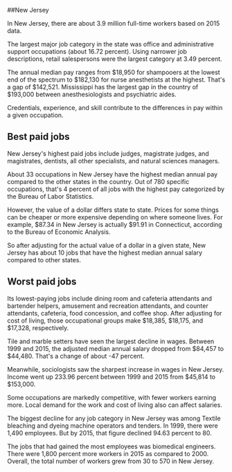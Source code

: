 

##New Jersey

In New Jersey, there are about 3.9 million full-time workers based on 2015 data.

The largest major job category in the state was <span class='occ_title_em'>office and administrative support occupations</span> (about 16.72 percent). Using narrower job descriptions, <span class='occ_title_em'>retail salespersons</span> were the largest category at 3.49 percent.
               
The annual median pay ranges from $18,950 for <span class='occ_title_em'>shampooers</span> at the lowest end of the spectrum to  $182,130 for <span class='occ_title_em'>nurse anesthetists</span> at the highest. That's a gap of $142,521. Mississippi has the largest gap in the country of $193,000 between <span class='occ_title_em'>anesthesiologists and psychiatric aides</span>.
          
Credentials, experience, and skill contribute to the differences in pay within a given occupation.

## Best paid jobs
New Jersey's highest paid jobs include <span class='occ_title_em'>judges, magistrate judges, and magistrates, dentists, all other specialists</span>, and <span class='occ_title_em'>natural sciences managers</span>.
               
About 33 occupations in New Jersey have the highest median annual pay compared to the other states in the country. Out of 780 specific occupations, that's 4 percent of all jobs with the highest pay categorized by the Bureau of Labor Statistics.
               
However, the value of a dollar differs state to state. Prices for some things can be cheaper or more expensive depending on where someone lives. For example, $87.34 in New Jersey is actually $91.91 in Connecticut, according to the Bureau of Economic Analysis.
               
So after adjusting for the actual value of a dollar in a given state, New Jersey has about 10 jobs that have the highest median annual salary compared to other states.
               
## Worst paid jobs

Its lowest-paying jobs include <span class='occ_title_em'>dining room and cafeteria attendants and bartender helpers</span>, <span class='occ_title_em'>amusement and recreation attendants</span>, and <span class='occ_title_em'>counter attendants, cafeteria, food concession, and coffee shop</span>. After adjusting for cost of living, those occupational groups make $18,385,  $18,175, and  $17,328, respectively.
               
<span class='occ_title_em'>Tile and marble setters</span> have seen the largest decline in wages. Between 1999 and 2015, the adjusted median annual salary dropped from $84,457 to $44,480. That's a change of about -47 percent.
               
Meanwhile, <span class='occ_title_em'>sociologists</span> saw the sharpest increase in wages in New Jersey. Income went up 233.96 percent between 1999 and 2015 from $45,814 to $153,000.

Some occupations are markedly competitive, with fewer workers earning more. Local demand for the work and cost of living also can affect salaries.

            
The biggest decline for any job category in New Jersey was among <span class='occ_title_em'>Textile bleaching and dyeing machine operators and tenders</span>. In 1999, there were 1,490 employees. But by 2015, that figure declined 94.63 percent to 80. 
               
The jobs that had gained the most employees was biomedical engineers. There were 1,800 percent more workers in 2015 as compared to 2000. Overall, the total number of workers grew from 30 to 570 in New Jersey.

